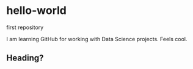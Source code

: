 # hello-world
first repository

I am learning GitHub for working with Data Science projects. Feels cool.

## Heading?
